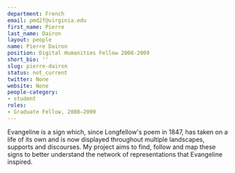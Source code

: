 ```yaml
---
department: French
email: pmd2f@virginia.edu
first_name: Pierre
last_name: Dairon
layout: people
name: Pierre Dairon
position: Digital Humanities Fellow 2008-2009
short_bio: ''
slug: pierre-dairon
status: not_current
twitter: None
website: None
people-category:
- student
roles:
- Graduate Fellow, 2008–2009
---
```


Evangeline is a sign which, since Longfellow's poem in 1847, has taken on a life of its own and is now displayed throughout multiple landscapes, supports and discourses. My project aims to find, follow and map these signs to better understand the network of representations that Evangeline inspired.

